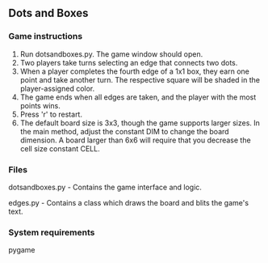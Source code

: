 ## Dots and Boxes

### Game instructions
1. Run dotsandboxes.py. The game window should open.
1. Two players take turns selecting an edge that connects two dots.
2. When a player completes the fourth edge of a 1x1 box, they earn one point and take another turn. The respective square will be shaded in the player-assigned color. 
3. The game ends when all edges are taken, and the player with the most points wins. 
4. Press 'r' to restart.
5. The default board size is 3x3, though the game supports larger sizes. In the main method, adjust the constant DIM to change the board dimension. A board larger than 6x6 will require that you decrease the cell size constant CELL.  

### Files
dotsandboxes.py - Contains the game interface and logic.

edges.py - Contains a class which draws the board and blits the game's text.

### System requirements
pygame

